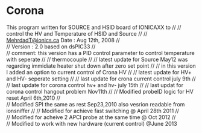 # Corona

This program written for SOURCE and HSID board of IONICAXX to                                    //
//              control the HV and Temperature of HSID and Source                                                //
//              MehrdadT@ionics.ca         Date : Aug 12th, 2008                                          //   
//              Version : 2.0 based on dsPIC33                                                    //   
//              comment: this version has a PID control parameter to control temperature with seperate           //
//                       thermocouple                                                                            //
//              latest update for Source May12 was regarding immidiate heater shut down after zero set point     // 
//              in this version I added an option to current control of Crona HV                                 //
//              latest update for HV+ and HV- seperate setting                                                   // 
//              last  update for crona current control july 9th                                                  // 
//              last update for corona control hv+ and hv- july 15th                                             //
//              last updat for corona control hangout problem Nov11th                                            // 
//              Modified probeID logic for HV reset April 6th,2010                                               //                  
//              Modified SPI the same as rest Sep23,2010 also vesrion readable from ionsniffer                   // 
//              Modified for achieve fast switching @ April 28th 2011                                            //                   
//              Modified for acheive 2 APCI probe at the same time @ Oct 2012                                    //  
//              Modified to work with new hardware (current control) @June 2013              